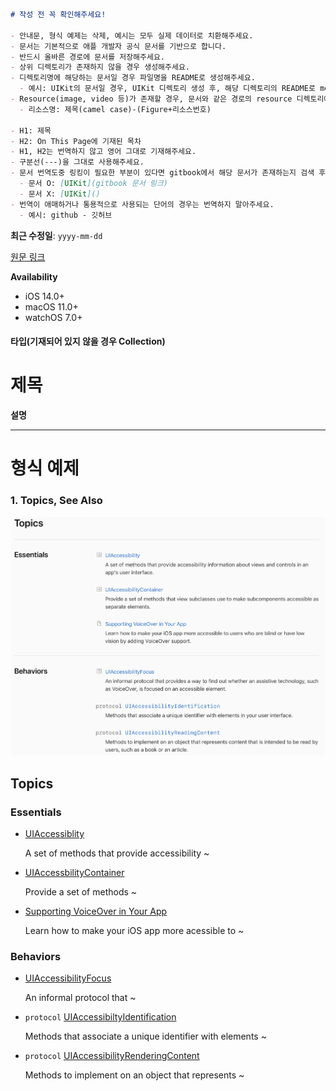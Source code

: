 ```markdown
# 작성 전 꼭 확인해주세요!

- 안내문, 형식 예제는 삭제, 예시는 모두 실제 데이터로 치환해주세요.
- 문서는 기본적으로 애플 개발자 공식 문서를 기반으로 합니다. 
- 반드시 올바른 경로에 문서를 저장해주세요.
- 상위 디렉토리가 존재하지 않을 경우 생성해주세요.
- 디렉토리명에 해당하는 문서일 경우 파일명을 README로 생성해주세요.
  - 예시: UIKit의 문서일 경우, UIKit 디렉토리 생성 후, 해당 디렉토리의 README로 md파일 생성
- Resource(image, video 등)가 존재할 경우, 문서와 같은 경로의 resource 디렉토리에 추가해 사용해주세요.
  - 리소스명: 제목(camel case)-(Figure+리소스번호)

- H1: 제목
- H2: On This Page에 기재된 목차
- H1, H2는 번역하지 않고 영어 그대로 기재해주세요.
- 구분선(---)을 그대로 사용해주세요.
- 문서 번역도중 링킹이 필요한 부분이 있다면 gitbook에서 해당 문서가 존재하는지 검색 후 다음과 같이 기재해주세요.
  - 문서 O: [UIKit](gitbook 문서 링크)
  - 문서 X: [UIKit]()
- 번역이 애매하거나 통용적으로 사용되는 단어의 경우는 번역하지 말아주세요.
  - 예시: github - 깃허브
```

**최근 수정일**: `yyyy-mm-dd`

[원문 링크]()

**Availability**

- iOS 14.0+
- macOS 11.0+
- watchOS 7.0+



#### 타입(기재되어 있지 않을 경우 Collection)

# 제목 

**설명**

---





# 형식 예제

### 1. Topics, See Also

![figure1](https://github.com/DAEUN28/ADD-KR/blob/main/Resource/documentTemplate-figure1.png)

## Topics

### Essentials

- [UIAccessiblity]()

  A set of methods that provide accessibility ~

- [UIAccessbilityContainer]()

  Provide a set of methods ~ 

- [Supporting VoiceOver in Your App]()

  Learn how to make your iOS app more acessible to ~

### Behaviors

- [UIAccessibilityFocus]()

  An informal protocol that ~

- `protocol` [UIAccessibiltyIdentification]()

  Methods that associate a unique identifier with elements ~

- `protocol` [UIAccessibilityRenderingContent]()

  Methods to implement on an object that represents ~
